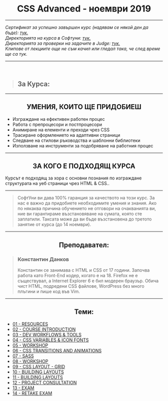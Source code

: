 <h1 align="center">CSS Advanced - ноември 2019</h1>

<hr>
    <p><i>
        Сертификат за успешно завършен курс (надявам се някой ден да бъде): <a href="#">тук.</a><br>
        Директорията на курса в Софтуни: <a href="https://softuni.bg/trainings/2543/css-advanced-november-2019">тук.</a><br>
        Директорията за проверки на задачите в Judge: <a href="https://judge.softuni.bg/Contests/#!/List/ByCategory/75/Front-End-Development">тук.</a><br>
        Клипове от лекциите още не съм качил или гледал така, че след време ще са тук.
    </i></p>
<hr>

<br>
<blockquote>
    <h2>За Курса:</h2>
</blockquote>

<hr>

<h2 align="center">УМЕНИЯ, КОИТО ЩЕ ПРИДОБИЕШ</h2>
<ul>
    <li>Изграждане на ефективен работен процес</li>
    <li>Работа с препроцесори и постпроцесори</li>
    <li>Анимиране на елементи и преходи чрез CSS</li>
    <li>Трасиране оформлението на адаптивни страници</li>
    <li>Следване на стилови ръководства и шаблонни библиотеки</li>
    <li>Използване на инструменти за подобряване на работния процес</li>
</ul>

<hr>
<h2 align="center">ЗА КОГО Е ПОДХОДЯЩ КУРСА</h2>
<p>
    Курсът е подходящ за хора с основни познания по изграждане структурата на уеб страници чрез HTML & CSS..
<p>
<hr>

<blockquote>
    <p>
        СофтУни ви дава 100% гаранция за качеството на този курс. За нас е важно да придобиете необходимите умения и знания. Ако по някаква причина обучението не отговори на очакванията ви, ние ви гарантираме възстановяване на сумата, която сте заплатили. Таксата може да ви бъде възстановена до третото занятие от курса (до 14 ноември). 
    </p>
</blockquote>

<hr>

<h2 align="center">Преподавател:</h2>
<blockquote>
    <h3>Константин Данков</h3>
    <p>
        Константин се занимава с HTML и CSS от 17 години. Започва работа като Front-End кодер, когато е на 18. Firefox не е съществувал, а Internet Explorer 6 е бил модерен браузър. Обича чист HTML, подредени CSS файлове, WordPress без много плъгини и пише код във Vim.
    </p>
</blockquote>

<hr>
<h2 align="center">Теми:</h2>
<ul>
    <li> <a href="#">01 - RESOURCES<a> </li>
    <li> <a href="#">02 - COURSE INTRODUCTION<a> </li>
    <li> <a href="#">03 - DEV WORKFLOWS & TOOLS<a> </li>
    <li> <a href="#">04 - CSS VARIABLES & ICON FONTS<a> </li>
    <li> <a href="#">05 - WORKSHOP<a> </li>
    <li> <a href="#">06 - CSS TRANSITIONS AND ANIMATIONS<a> </li>
    <li> <a href="#">07 - SASS<a> </li>
    <li> <a href="#">08 - WORKSHOP<a> </li>
    <li> <a href="#">09 - CSS LAYOUT - GRID<a> </li>
    <li> <a href="#">10 - BUILDING LAYOUTS<a> </li>
    <li> <a href="#">11 - BUILDING LAYOUTS<a> </li>
    <li> <a href="#">12 - PROJECT CONSULTATION<a> </li>
    <li> <a href="#">13 - EXAM<a> </li>
    <li> <a href="#">14 - RETAKE EXAM<a> </li>
</ul>
